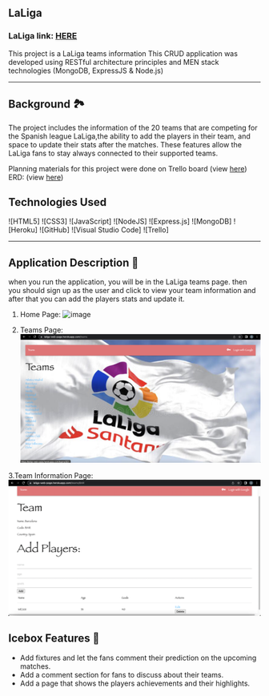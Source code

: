 ## LaLiga

### LaLiga link: [HERE](https://laliga-web-page.herokuapp.com/teams)

This project is a LaLiga teams information
This CRUD application was developed using RESTful architecture principles and MEN stack technologies 
(MongoDB, ExpressJS & Node.js)

---

## Background 🏞

The project includes the information of the 20 teams that are competing for the Spanish league LaLiga,the ability to add the players in their team, and space to update their stats after the matches. These features allow the LaLiga fans to stay always connected to their supported teams. 


Planning materials for this project were done on Trello board (view [here](https://trello.com/b/I7XD6reV/laliga-team-info))
ERD: (view [here](https://app.diagrams.net/#G19W0-527Naj0zjwTZGW_YCzXewgfGGxJ9))

## Technologies Used 
![HTML5]
![CSS3]
![JavaScript]
![NodeJS]
![Express.js]
![MongoDB]
![Heroku]
![GitHub]
![Visual Studio Code]
![Trello]

---
## Application Description 📝 

when you run the application, you will be in the LaLiga teams page.
then you should sign up as the user and click to view your team information and after that you can add the players stats and update it.
1. Home Page:
![image](/public/images/Screen%20Shot%202022-11-29%20at%204.50.34%20AM.png)

2. Teams Page:
![image](/public/images/Screen%20Shot%202022-11-29%20at%204.51.06%20AM.png)

3.Team Information Page:
![image](/public/images/Screen%20Shot%202022-11-29%20at%204.52.45%20AM.png)


## Icebox Features 🧊
- Add fixtures and let the fans comment their prediction on the upcoming matches.
- Add a comment section for fans to discuss about their teams.
- Add a page that shows the players achievements and their highlights.


